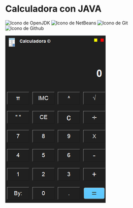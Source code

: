 # Calculadora con JAVA

<p align="left">
  <img src="https://img.shields.io/badge/OpenJDK-ED8B00?style=for-the-badge&logo=openjdk&logoColor=white" alt="Icono de OpenJDK">
  <img src="https://img.shields.io/badge/apache%20netbeans-1B6AC6?style=for-the-badge&logo=apache%20netbeans%20IDE&logoColor=white" alt="Icono de NetBeans">
  <img src="https://img.shields.io/badge/GIT-E44C30?style=for-the-badge&logo=git&logoColor=white" alt="Icono de Git">
  <img src="https://img.shields.io/badge/GitHub-100000?style=for-the-badge&logo=github&logoColor=white" alt="Icono de Github">
</p>

![Calculadora con JAVA](./preview.png)
